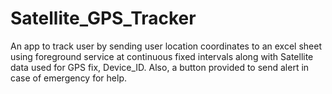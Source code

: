 # Satellite_GPS_Tracker

An app to track user by sending user location coordinates to an excel sheet using foreground service at continuous 
fixed intervals along with Satellite data used for GPS fix, Device_ID. Also, a button provided to send alert in case of emergency for help.
